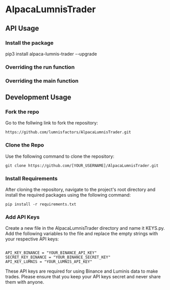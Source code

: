 # AlpacaLumnisTrader


## API Usage 

### Install the package 
pip3 install alpaca-lumnis-trader --upgrade

### Overriding the run function

### Overriding the main function

## Development Usage

### Fork the repo
Go to the follwing link to fork the repository:

``` 
https://github.com/lumnisfactors/AlpacaLumnisTrader.git 
```

### Clone the Repo

Use the following command to clone the repository:

```
git clone https://github.com/[YOUR_USERNAME]/AlpacaLumnisTrader.git
```

### Install Requirements

After cloning the repository, navigate to the project's root directory and install the required packages using the following command:

```
pip install -r requirements.txt
```

### Add API Keys

Create a new file in the AlpacaLumnisTrader directory and name it KEYS.py. Add the following variables to the file and replace the empty strings with your respective API keys:

```

API_KEY_BINANCE = "YOUR_BINANCE_API_KEY"
SECRET_KEY_BINANCE = "YOUR_BINANCE_SECRET_KEY"
API_KEY_LUMNIS = "YOUR_LUMNIS_API_KEY"
```

These API keys are required for using Binance and Luminis data to make trades. Please ensure that you keep your API keys secret and never share them with anyone.
